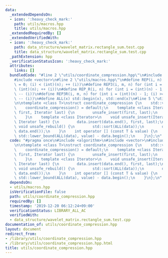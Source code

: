 ```yaml
---
data:
  _extendedDependsOn:
  - icon: ':heavy_check_mark:'
    path: utils/macros.hpp
    title: utils/macros.hpp
  _extendedRequiredBy: []
  _extendedVerifiedWith:
  - icon: ':heavy_check_mark:'
    path: data_structure/wavelet_matrix.rectangle_sum.test.cpp
    title: data_structure/wavelet_matrix.rectangle_sum.test.cpp
  _pathExtension: hpp
  _verificationStatusIcon: ':heavy_check_mark:'
  attributes:
    links: []
  bundledCode: "#line 2 \"utils/coordinate_compression.hpp\"\n#include <algorithm>\n\
    #include <vector>\n#line 2 \"utils/macros.hpp\"\n#define REP(i, n) for (int i\
    \ = 0; (i) < (int)(n); ++ (i))\n#define REP3(i, m, n) for (int i = (m); (i) <\
    \ (int)(n); ++ (i))\n#define REP_R(i, n) for (int i = (int)(n) - 1; (i) >= 0;\
    \ -- (i))\n#define REP3R(i, m, n) for (int i = (int)(n) - 1; (i) >= (int)(m);\
    \ -- (i))\n#define ALL(x) std::begin(x), std::end(x)\n#line 5 \"utils/coordinate_compression.hpp\"\
    \n\ntemplate <class T>\nstruct coordinate_compression {\n    std::vector<T> data;\n\
    \    coordinate_compression() = default;\n    template <class Iterator>\n    coordinate_compression(Iterator\
    \ first, Iterator last) {\n        unsafe_insert(first, last);\n        unsafe_rebuild();\n\
    \    }\n    template <class Iterator>\n    void unsafe_insert(Iterator first,\
    \ Iterator last) {\n        data.insert(data.end(), first, last);\n    }\n   \
    \ void unsafe_rebuild() {\n        std::sort(ALL(data));\n        data.erase(std::unique(ALL(data)),\
    \ data.end());\n    }\n    int operator [] (const T & value) {\n        return\
    \ std::lower_bound(ALL(data), value) - data.begin();\n    }\n};\n"
  code: "#pragma once\n#include <algorithm>\n#include <vector>\n#include \"utils/macros.hpp\"\
    \n\ntemplate <class T>\nstruct coordinate_compression {\n    std::vector<T> data;\n\
    \    coordinate_compression() = default;\n    template <class Iterator>\n    coordinate_compression(Iterator\
    \ first, Iterator last) {\n        unsafe_insert(first, last);\n        unsafe_rebuild();\n\
    \    }\n    template <class Iterator>\n    void unsafe_insert(Iterator first,\
    \ Iterator last) {\n        data.insert(data.end(), first, last);\n    }\n   \
    \ void unsafe_rebuild() {\n        std::sort(ALL(data));\n        data.erase(std::unique(ALL(data)),\
    \ data.end());\n    }\n    int operator [] (const T & value) {\n        return\
    \ std::lower_bound(ALL(data), value) - data.begin();\n    }\n};\n"
  dependsOn:
  - utils/macros.hpp
  isVerificationFile: false
  path: utils/coordinate_compression.hpp
  requiredBy: []
  timestamp: '2019-12-20 06:12:24+09:00'
  verificationStatus: LIBRARY_ALL_AC
  verifiedWith:
  - data_structure/wavelet_matrix.rectangle_sum.test.cpp
documentation_of: utils/coordinate_compression.hpp
layout: document
redirect_from:
- /library/utils/coordinate_compression.hpp
- /library/utils/coordinate_compression.hpp.html
title: utils/coordinate_compression.hpp
---
```


